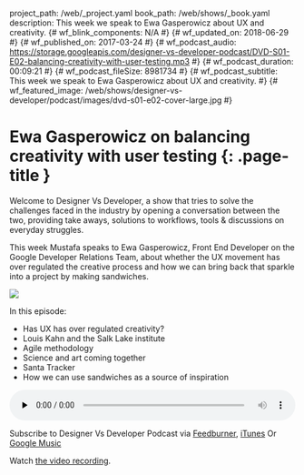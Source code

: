 project_path: /web/_project.yaml
book_path: /web/shows/_book.yaml
description: This week we speak to Ewa Gasperowicz about UX and creativity.
{# wf_blink_components: N/A #}
{# wf_updated_on: 2018-06-29 #}
{# wf_published_on: 2017-03-24 #}
{# wf_podcast_audio: https://storage.googleapis.com/designer-vs-developer-podcast/DVD-S01-E02-balancing-creativity-with-user-testing.mp3 #}
{# wf_podcast_duration: 00:09:21 #}
{# wf_podcast_fileSize: 8981734 #}
{# wf_podcast_subtitle: This week we speak to Ewa Gasperowicz about UX and creativity. #}
{# wf_featured_image: /web/shows/designer-vs-developer/podcast/images/dvd-s01-e02-cover-large.jpg #}

# Ewa Gasperowicz on balancing creativity with user testing {: .page-title }

Welcome to Designer Vs Developer, a show that tries to solve the challenges
faced in the industry by opening a conversation between the two, providing
take aways, solutions to workflows, tools & discussions on everyday struggles.

This week Mustafa speaks to Ewa Gasperowicz, Front End Developer on the Google
Developer Relations Team, about whether the UX movement has over regulated the
creative process and how we can bring back that sparkle into a project by
making sandwiches.

<img 
src="/web/shows/designer-vs-developer/podcast/images/dvd-s01-e02-cover.jpg" 
class="attempt-right">

In this episode:

* Has UX has over regulated creativity?
* Louis Kahn and the Salk Lake institute
* Agile methodology
* Science and art coming together
* Santa Tracker
* How we can use sandwiches as a source of inspiration

<audio style="width: 100%" 
src="https://storage.googleapis.com/designer-vs-developer-podcast/DVD-S01-E02-balancing-creativity-with-user-testing.mp3" 
controls preload="none">

Subscribe to Designer Vs Developer Podcast via
<a href="https://goo.gl/USHXv8">Feedburner</a>, 
<a href="https://goo.gl/1E9U0G">iTunes</a> Or 
<a href="https://goo.gl/qCBlST">
Google Music</a>

Watch <a href="https://www.youtube.com/watch?v=OJJDwpyzlS4">the video recording</a>.